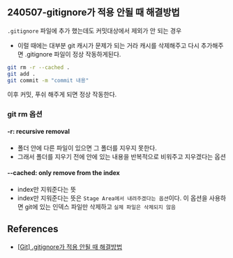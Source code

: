 ## 240507-gitignore가 적용 안될 때 해결방법

`.gitignore` 파일에 추가 했는데도 커밋대상에서 제외가 안 되는 경우

- 이럴 때에는 대부분 git 캐시가 문제가 되는 거라 캐시를 삭제해주고 다시 추가해주면 .gitignore 파일이 정상 작동하게된다.

```bash
git rm -r --cached .
git add .
git commit -m "commit 내용"
```

이후 커밋, 푸쉬 해주게 되면 정상 작동한다.


### git rm 옵션

#### -r: recursive removal

- 폴더 안에 다른 파일이 있으면 그 폴더를 지우지 못한다.
- 그래서 폴더를 지우기 전에 안에 있는 내용을 반복적으로 비워주고 지우겠다는 옵션

#### --cached: only remove from the index

- index만 지워준다는 뜻
- index만 지워준다는 뜻은 `Stage Area에서 내려주겠다는 옵션`이다. 이 옵션을 사용하면 git에 있는 인덱스 파일만 삭제하고 `실제 파일은 삭제되지 않음`
  
## References

- [[Git] .gitignore가 적용 안될 때 해결방법](https://velog.io/@kjhxxxx/Git-.gitignore%EA%B0%80-%EC%A0%81%EC%9A%A9-%EC%95%88%EB%90%A0-%EB%95%8C-%ED%95%B4%EA%B2%B0%EB%B0%A9%EB%B2%95)
